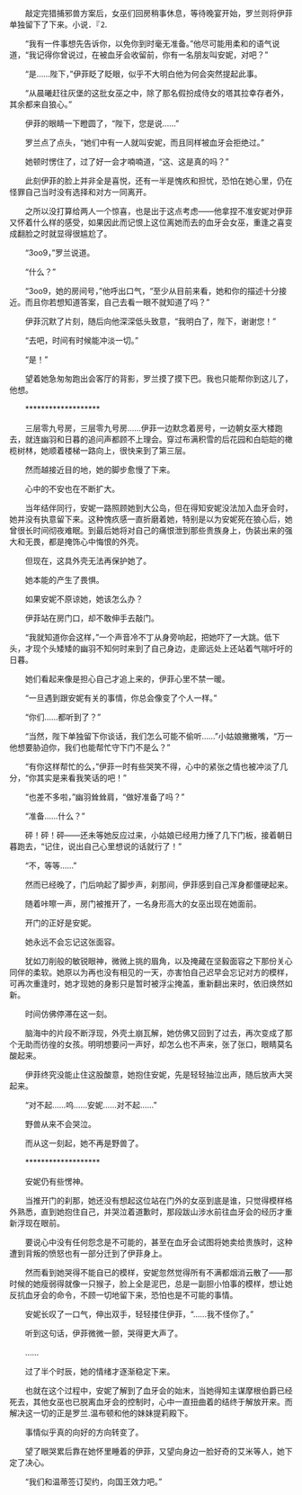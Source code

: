 　　敲定完猎捕邪兽方案后，女巫们回房稍事休息，等待晚宴开始，罗兰则将伊菲单独留下了下来。小说．『⒉

　　“我有一件事想先告诉你，以免你到时毫无准备。”他尽可能用柔和的语气说道，“我记得你曾说过，在被血牙会收留前，你有一名朋友叫安妮，对吧？”

　　“是……陛下，”伊菲眨了眨眼，似乎不大明白他为何会突然提起此事。

　　“从晨曦赶往灰堡的这批女巫之中，除了那名假扮成侍女的塔其拉幸存者外，其余都来自狼心。”

　　伊菲的眼睛一下瞪圆了，“陛下，您是说……”

　　罗兰点了点头，“她们中有一人就叫安妮，而且同样被血牙会拒绝过。”

　　她顿时愣住了，过了好一会才喃喃道，“这、这是真的吗？”

　　此刻伊菲的脸上并非全是喜悦，还有一半是愧疚和担忧，恐怕在她心里，仍在怪罪自己当时没有选择和对方一同离开。

　　之所以没打算给两人一个惊喜，也是出于这点考虑——他拿捏不准安妮对伊菲又怀着什么样的感受，如果因此而记恨上这位离她而去的血牙会女巫，重逢之喜变成翻脸之时就显得很尴尬了。

　　“3oo9，”罗兰说道。

　　“什么？”

　　“3oo9，她的房间号，”他呼出口气，“至少从目前来看，她和你的描述十分接近。而且你若想知道答案，自己去看一眼不就知道了吗？”

　　伊菲沉默了片刻，随后向他深深低头致意，“我明白了，陛下，谢谢您！”

　　“去吧，时间有时候能冲淡一切。”

　　“是！”

　　望着她急匆匆跑出会客厅的背影，罗兰摸了摸下巴。我也只能帮你到这儿了，他想。

　　*******************

　　三层零九号房，三层零九号房……伊菲一边默念着房号，一边朝女巫大楼跑去，就连幽羽和日暮的追问声都顾不上理会。穿过布满积雪的后花园和白皑皑的橄榄树林，她顺着楼梯一路向上，很快来到了第三层。

　　然而越接近目的地，她的脚步愈慢了下来。

　　心中的不安也在不断扩大。

　　当年结伴同行，安妮一路照顾她到大公岛，但在得知安妮没法加入血牙会时，她并没有执意留下来。这种愧疚感一直折磨着她，特别是以为安妮死在狼心后，她曾很长时间彻夜难眠。到最后她将对自己的痛恨泄到那些贵族身上，伪装出来的强大和无畏，都是掩饰心中悔恨的外壳。

　　但现在，这具外壳无法再保护她了。

　　她本能的产生了畏惧。

　　如果安妮不原谅她，她该怎么办？

　　伊菲站在房门口，却不敢伸手去敲门。

　　“我就知道你会这样，”一个声音冷不丁从身旁响起，把她吓了一大跳。低下头，才现个头矮矮的幽羽不知何时来到了自己身边，走廊远处上还站着气喘吁吁的日暮。

　　她们看起来像是担心自己才追上来的，伊菲心里不禁一暖。

　　“一旦遇到跟安妮有关的事情，你总会像变了个人一样。”

　　“你们……都听到了？”

　　“当然，陛下单独留下你谈话，我们怎么可能不偷听……”小姑娘撇撇嘴，“万一他想要胁迫你，我们也能帮忙守下门不是么？”

　　“有你这样帮忙的么，”伊菲一时有些哭笑不得，心中的紧张之情也被冲淡了几分，“你其实是来看我笑话的吧！”

　　“也差不多啦，”幽羽耸耸肩，“做好准备了吗？”

　　“准备……什么？”

　　砰！砰！砰——还未等她反应过来，小姑娘已经用力捶了几下门板，接着朝日暮跑去，“记住，说出自己心里想说的话就行了！”

　　“不，等等……”

　　然而已经晚了，门后响起了脚步声，刹那间，伊菲感到自己浑身都僵硬起来。

　　随着咔嚓一声，房门被推开了，一名身形高大的女巫出现在她面前。

　　开门的正好是安妮。

　　她永远不会忘记这张面容。

　　犹如刀削般的敏锐眼神，微微上挑的眉角，以及掩藏在坚毅面容之下那份关心同伴的柔软。她原以为再也没有相见的一天，亦害怕自己迟早会忘记对方的模样，可再次重逢时，她才现她的身影只是暂时被浮尘掩盖，重新翻出来时，依旧焕然如新。

　　时间仿佛停滞在这一刻。

　　脑海中的片段不断浮现，外壳土崩瓦解，她仿佛又回到了过去，再次变成了那个无助而彷徨的女孩。明明想要问一声好，却怎么也不声来，张了张口，眼睛莫名酸起来。

　　伊菲终究没能止住这股酸意，她抱住安妮，先是轻轻抽泣出声，随后放声大哭起来。

　　“对不起……呜……安妮……对不起……”

　　野兽从来不会哭泣。

　　而从这一刻起，她不再是野兽了。

　　*******************

　　安妮仍有些愣神。

　　当推开门的刹那，她还没有想起这位站在门外的女巫到底是谁，只觉得模样格外熟悉，直到她抱住自己，并哭泣着道歉时，那段跋山涉水前往血牙会的经历才重新浮现在眼前。

　　要说心中没有任何怨念是不可能的，甚至在血牙会试图将她卖给贵族时，这种遭到背叛的愤怒也有一部分迁到了伊菲身上。

　　然而看到她哭得不能自已的模样，安妮忽然觉得所有不满都烟消云散了——那时候的她瘦弱得就像一只猴子，脸上全是泥巴，总是一副胆小怕事的模样，想让她反抗血牙会的命令，不顾一切地留下来，恐怕也是不可能的事情。

　　安妮长叹了一口气，伸出双手，轻轻搂住伊菲，“……我不怪你了。”

　　听到这句话，伊菲微微一颤，哭得更大声了。

　　……

　　过了半个时辰，她的情绪才逐渐稳定下来。

　　也就在这个过程中，安妮了解到了血牙会的始末，当她得知主谋摩根伯爵已经死去，其他女巫也已脱离血牙会的控制时，心中一直扭曲着的结终于解放开来。而解决这一切的正是罗兰.温布顿和他的妹妹提莉殿下。

　　事情似乎真的向好的方向转变了。

　　望了眼哭累后靠在她怀里睡着的伊菲，又望向身边一脸好奇的艾米等人，她下定了决心。

　　“我们和温蒂签订契约，向国王效力吧。”
